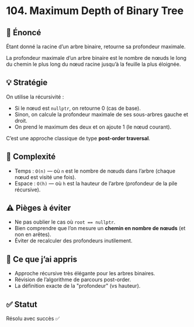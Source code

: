 # 104. Maximum Depth of Binary Tree

## 📝 Énoncé
Étant donné la racine d’un arbre binaire, retourne sa profondeur maximale.

La profondeur maximale d’un arbre binaire est le nombre de nœuds le long du chemin le plus long du nœud racine jusqu’à la feuille la plus éloignée.

## 💡 Stratégie
On utilise la récursivité :

- Si le nœud est `nullptr`, on retourne 0 (cas de base).
- Sinon, on calcule la profondeur maximale de ses sous-arbres gauche et droit.
- On prend le maximum des deux et on ajoute 1 (le nœud courant).

C’est une approche classique de type **post-order traversal**.

## 🧠 Complexité

- Temps : `O(n)` — où `n` est le nombre de nœuds dans l’arbre (chaque nœud est visité une fois).
- Espace : `O(h)` — où `h` est la hauteur de l’arbre (profondeur de la pile récursive).

## ⚠️ Pièges à éviter

- Ne pas oublier le cas où `root == nullptr`.
- Bien comprendre que l’on mesure un **chemin en nombre de nœuds** (et non en arêtes).
- Éviter de recalculer des profondeurs inutilement.

## 💬 Ce que j’ai appris

- Approche récursive très élégante pour les arbres binaires.
- Révision de l’algorithme de parcours post-order.
- La définition exacte de la "profondeur" (vs hauteur).

## ✅ Statut

Résolu avec succès ✅